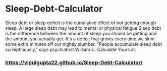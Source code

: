 # Sleep-Debt-Calculator
Sleep debt or sleep deficit is the cumulative effect of not getting enough sleep. A large sleep debt may lead to mental or physical fatigue.Sleep debt is the difference between the amount of sleep you should be getting and the amount you actually get. It's a deficit that grows every time we skim some extra minutes off our nightly slumber. "People accumulate sleep debt surreptitiously," says psychiatrist William C.
Calculate Yours at:
### https://vipulgupta22.github.io/Sleep-Debt-Calculator/
